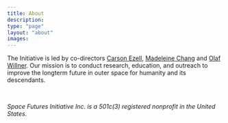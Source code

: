 ```yaml
---
title: About
description:
type: "page"
layout: "about"
images: 
---
```


 The Initiative is led by co-directors [Carson Ezell](https://www.carsonezell.com/), [Madeleine Chang](https://madchang.com) and [Olaf Willner](https://olafwillner.com). Our mission is to conduct research, education, and outreach to improve the longterm future in outer space for humanity and its descendants.

</br>

_Space Futures Initiative Inc. is a 501c(3) registered nonprofit in the United States._